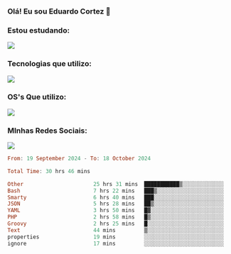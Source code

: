 ### Olá! Eu sou Eduardo Cortez 🤙


### Estou estudando: 

<p align="left">
  <a href="https://skillicons.dev">
    <img src="https://skillicons.dev/icons?i=kubernetes,terraform" />
  </a>
</p>

### Tecnologias que utilizo: 

<p align="left">
  <a href="https://skillicons.dev">
    <img src="https://skillicons.dev/icons?i=docker,mysql,postgres,git,aws,bash,jenkins,figma,grafana,nginx,notion,prometheus" />
  </a>
</p>

### OS's Que utilizo:

<p align="left">
  <a href="https://skillicons.dev">
    <img src="https://skillicons.dev/icons?i=linux,debian,ubuntu,apple,windows" />
  </a>
</p>

### MInhas Redes Sociais:

<p align="left">
  <a href="https://skillicons.dev">
    <img src="https://skillicons.dev/icons?i=linkedin,github" />
  </a>
</p>

<!--START_SECTION:waka-->

```haskell
From: 19 September 2024 - To: 18 October 2024

Total Time: 30 hrs 46 mins

Other                      25 hrs 31 mins  ███████████▒░░░░░░░░░░░░░   45.34 %
Bash                       7 hrs 22 mins   ███▒░░░░░░░░░░░░░░░░░░░░░   13.11 %
Smarty                     6 hrs 40 mins   ███░░░░░░░░░░░░░░░░░░░░░░   11.86 %
JSON                       5 hrs 28 mins   ██▒░░░░░░░░░░░░░░░░░░░░░░   09.72 %
YAML                       3 hrs 50 mins   █▓░░░░░░░░░░░░░░░░░░░░░░░   06.81 %
PHP                        2 hrs 58 mins   █▒░░░░░░░░░░░░░░░░░░░░░░░   05.29 %
Groovy                     2 hrs 25 mins   █░░░░░░░░░░░░░░░░░░░░░░░░   04.30 %
Text                       44 mins         ▒░░░░░░░░░░░░░░░░░░░░░░░░   01.32 %
properties                 19 mins         ░░░░░░░░░░░░░░░░░░░░░░░░░   00.59 %
ignore                     17 mins         ░░░░░░░░░░░░░░░░░░░░░░░░░   00.51 %
```

<!--END_SECTION:waka-->
